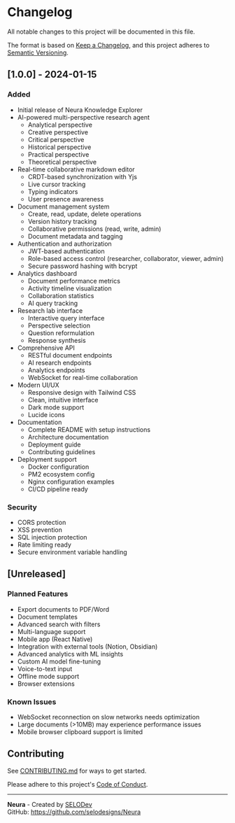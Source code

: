 # Changelog

All notable changes to this project will be documented in this file.

The format is based on [Keep a Changelog](https://keepachangelog.com/en/1.0.0/),
and this project adheres to [Semantic Versioning](https://semver.org/spec/v2.0.0.html).

## [1.0.0] - 2024-01-15

### Added
- Initial release of Neura Knowledge Explorer
- AI-powered multi-perspective research agent
  - Analytical perspective
  - Creative perspective
  - Critical perspective
  - Historical perspective
  - Practical perspective
  - Theoretical perspective
- Real-time collaborative markdown editor
  - CRDT-based synchronization with Yjs
  - Live cursor tracking
  - Typing indicators
  - User presence awareness
- Document management system
  - Create, read, update, delete operations
  - Version history tracking
  - Collaborative permissions (read, write, admin)
  - Document metadata and tagging
- Authentication and authorization
  - JWT-based authentication
  - Role-based access control (researcher, collaborator, viewer, admin)
  - Secure password hashing with bcrypt
- Analytics dashboard
  - Document performance metrics
  - Activity timeline visualization
  - Collaboration statistics
  - AI query tracking
- Research lab interface
  - Interactive query interface
  - Perspective selection
  - Question reformulation
  - Response synthesis
- Comprehensive API
  - RESTful document endpoints
  - AI research endpoints
  - Analytics endpoints
  - WebSocket for real-time collaboration
- Modern UI/UX
  - Responsive design with Tailwind CSS
  - Clean, intuitive interface
  - Dark mode support
  - Lucide icons
- Documentation
  - Complete README with setup instructions
  - Architecture documentation
  - Deployment guide
  - Contributing guidelines
- Deployment support
  - Docker configuration
  - PM2 ecosystem config
  - Nginx configuration examples
  - CI/CD pipeline ready

### Security
- CORS protection
- XSS prevention
- SQL injection protection
- Rate limiting ready
- Secure environment variable handling

## [Unreleased]

### Planned Features
- Export documents to PDF/Word
- Document templates
- Advanced search with filters
- Multi-language support
- Mobile app (React Native)
- Integration with external tools (Notion, Obsidian)
- Advanced analytics with ML insights
- Custom AI model fine-tuning
- Voice-to-text input
- Offline mode support
- Browser extensions

### Known Issues
- WebSocket reconnection on slow networks needs optimization
- Large documents (>10MB) may experience performance issues
- Mobile browser clipboard support is limited

## Contributing

See [CONTRIBUTING.md](CONTRIBUTING.md) for ways to get started.

Please adhere to this project's [Code of Conduct](CODE_OF_CONDUCT.md).

---

**Neura** - Created by [SELODev](https://selodev.com)  
GitHub: https://github.com/selodesigns/Neura
